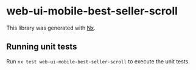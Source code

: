 # web-ui-mobile-best-seller-scroll

This library was generated with [Nx](https://nx.dev).

## Running unit tests

Run `nx test web-ui-mobile-best-seller-scroll` to execute the unit tests.
